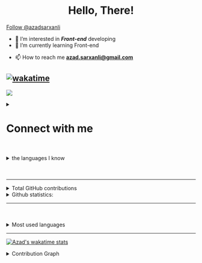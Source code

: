 <h1 align="center">Hello, There!</h1>
<!-- Place this tag where you want the button to render. -->
<a class="github-button" href="https://github.com/azadsarxanli" data-color-scheme="no-preference: light; light: dark_high_contrast; dark: dark_dimmed;" data-size="large" data-show-count="true" aria-label="Follow @azadsarxanli on GitHub">Follow @azadsarxanli</a>

- 👀 I’m interested in **_Front-end_** developing
- 🌱 I’m currently learning Front-end
<!-- - 💞️ I’m looking to collaborate on ... -->
- 📫 How to reach me **azad.sarxanli@gmail.com**
  <!-- <img align='right' width="200px" height="200px" src="https://media1.giphy.com/media/qgQUggAC3Pfv687qPC/giphy.gif?cid=ecf05e470sjpjor9ny374bfbs1sp2syl0ht20cqia95hf19q&rid=giphy.gif&ct=g" height="175px"/> -->

<!---
azadsarxanli/azadsarxanli is a ✨ special ✨ repository because its `README.md` (this file) appears on your GitHub profile.
You can click the Preview link to take a look at your changes.
--->

## [![wakatime](https://wakatime.com/badge/user/68948e79-2670-4613-90ce-130ddc9848dd.svg)](https://wakatime.com/@68948e79-2670-4613-90ce-130ddc9848dd)
![](https://komarev.com/ghpvc/?username=azadsarxanli&color=blueviolet)

<details>
<summary><h1>Connect with me</h1></summary>
<a href="https://www.twitter.com/azadsarxanli" target="_blank">
<img align="left" alt="azadsarxanli | Twitter" width="22px" src="https://cdn.jsdelivr.net/npm/simple-icons@v3/icons/twitter.svg" />

</a>
<a href="https://www.linkedin.com/in/azad-sarxanli-a30356217/">
<img align="left" alt="azadsarxanli | LinkedIn" width="22px" src="https://cdn.jsdelivr.net/npm/simple-icons@v3/icons/linkedin.svg" />
</a>

</details>
 <br/>
 <br/>


<!--
<img align="left" alt="Visual Studio Code" width="26px" src="https://raw.githubusercontent.com/github/explore/80688e429a7d4ef2fca1e82350fe8e3517d3494d/topics/visual-studio-code/visual-studio-code.png" />
<img align="left" alt="HTML5" width="26px" src="https://raw.githubusercontent.com/github/explore/80688e429a7d4ef2fca1e82350fe8e3517d3494d/topics/html/html.png" />
<img align="left" alt="CSS3" width="26px" src="https://raw.githubusercontent.com/github/explore/80688e429a7d4ef2fca1e82350fe8e3517d3494d/topics/css/css.png" />
<img align="left" alt="Sass" width="26px" src="https://raw.githubusercontent.com/github/explore/80688e429a7d4ef2fca1e82350fe8e3517d3494d/topics/sass/sass.png" />
<img align="left" alt="JavaScript" width="26px" src="https://raw.githubusercontent.com/github/explore/80688e429a7d4ef2fca1e82350fe8e3517d3494d/topics/javascript/javascript.png" />
<img align="left" alt="React" width="26px" src="https://raw.githubusercontent.com/github/explore/80688e429a7d4ef2fca1e82350fe8e3517d3494d/topics/react/react.png" /> -->
<!-- <img align="left" alt="Gatsby" width="26px" src="https://raw.githubusercontent.com/github/explore/e94815998e4e0713912fed477a1f346ec04c3da2/topics/gatsby/gatsby.png" /> -->
<!-- <img align="left" alt="GraphQL" width="26px" src="https://raw.githubusercontent.com/github/explore/80688e429a7d4ef2fca1e82350fe8e3517d3494d/topics/graphql/graphql.png" /> -->
<!-- <img align="left" alt="Node.js" width="26px" src="https://raw.githubusercontent.com/github/explore/80688e429a7d4ef2fca1e82350fe8e3517d3494d/topics/nodejs/nodejs.png" /> -->
<!-- <img align="left" alt="Deno" width="26px" src="https://raw.githubusercontent.com/github/explore/361e2821e2dea67711cde99c9c40ed357061cf27/topics/deno/deno.png" />
<img align="left" alt="SQL" width="26px" src="https://raw.githubusercontent.com/github/explore/80688e429a7d4ef2fca1e82350fe8e3517d3494d/topics/sql/sql.png" />
<img align="left" alt="MySQL" width="26px" src="https://raw.githubusercontent.com/github/explore/80688e429a7d4ef2fca1e82350fe8e3517d3494d/topics/mysql/mysql.png" />
<img align="left" alt="MongoDB" width="26px" src="https://raw.githubusercontent.com/github/explore/80688e429a7d4ef2fca1e82350fe8e3517d3494d/topics/mongodb/mongodb.png" /> -->
<!-- <img align="left" alt="Git" width="26px" src="https://raw.githubusercontent.com/github/explore/80688e429a7d4ef2fca1e82350fe8e3517d3494d/topics/git/git.png" />
<img align="left" alt="GitHub" width="26px" src="https://raw.githubusercontent.com/github/explore/78df643247d429f6cc873026c0622819ad797942/topics/github/github.png" />
<img align="left" alt="Terminal" width="26px" src="https://raw.githubusercontent.com/github/explore/80688e429a7d4ef2fca1e82350fe8e3517d3494d/topics/terminal/terminal.png" /> -->


<details>
<summary>the languages I know</summary>
<p align="left"> 
    <a href="https://www.w3.org/html/" target="_blank"> <img src="https://img.icons8.com/color/48/000000/html-5.png" /> </a> 
    <a href="https://www.w3schools.com/css/" target="_blank"> <img src="https://img.icons8.com/color/48/000000/css3.png"/> </a> 
    <a href="https://www.w3schools.com/sass/" target="_blank"> <img src="https://img.icons8.com/color/48/000000/sass.png"/> </a> 
    <a href="https://material-ui.com/" target="_blank"> <img src="https://img.icons8.com/color/48/000000/bootstrap.png"/> </a> 
    <a href="https://reactjs.org/" target="_blank"> <img src="https://img.icons8.com/color/48/000000/react-native.png"/> </a>
    <!-- <a href="https://redux.js.org" target="_blank"> <img src="https://img.icons8.com/color/48/000000/redux.png"/> </a> -->
    <a href="https://getbootstrap.com" target="_blank"> <img src="https://img.icons8.com/color/48/000000/material-ui.png"/></a>
    <a href="https://developer.mozilla.org/en-US/docs/Web/JavaScript" target="_blank"> <img src="https://img.icons8.com/color/48/000000/javascript.png"/> </a> 
    <a href="https://material-ui.com/" target="_blank"><img src="https://img.icons8.com/ios-filled/50/000000/jquery.png"/></a>
    <!-- <a style="padding-right:8px;" href="https://nodejs.org" target="_blank"> <img src="https://img.icons8.com/color/48/000000/nodejs.png"/> </a>  -->
    <!-- <a href="https://expressjs.com" target="_blank"> <img src="https://raw.githubusercontent.com/devicons/devicon/master/icons/express/express-original-wordmark.svg" alt="express" width="40" height="40"/> </a> -->
    <!-- <a style="padding-right:8px;" href="https://www.mysql.com/" target="_blank"> <img src="https://img.icons8.com/fluent/50/000000/mysql-logo.png"/> </a> -->
    <!-- <a href="https://www.mongodb.com/" target="_blank"> <img src="https://raw.githubusercontent.com/devicons/devicon/master/icons/mongodb/mongodb-original-wordmark.svg" alt="mongodb" width="48" height="48"/> </a>  -->
    <!-- <a href="https://firebase.google.com/" target="_blank"> <img src="https://img.icons8.com/color/48/000000/firebase.png"/> </a>  -->
    <a href="https://git-scm.com/" target="_blank"> <img src="https://img.icons8.com/color/48/000000/git.png"/> </a>    
</p>
</details>

<br />
<br />

---
<details>
<summary>Total GitHub contributions</summary>
<p align="left">
    <a href="https://github.com/azadsarxanli/github-readme-streak-stats">
        <img title="🔥 Get streak stats for your profile at git.io/streak-stats" alt="Azad Sarxanli's streak" src="https://github-readme-streak-stats.herokuapp.com/?user=azadsarxanli&theme=radical&hide_border=true"/>
    </a>
</p>
</details>


<details>
  <summary> 
 Github statistics:  
  </summary>

![Azad's GitHub stats](https://github-readme-stats.vercel.app/api?username=azadsarxanli&show_icons=true&theme=radical)
</details/>

---

<br/>
<br/>

<details>
  <summary> 
 Most used languages
  
  </summary>

[![Top Langs](https://github-readme-stats.vercel.app/api/top-langs/?username=azadsarxanli&layout=compact&theme=radical)](https://github.com/azadsarxanli/github-readme-stats)

[![Top Langs](https://github-readme-stats.vercel.app/api/top-langs/?username=azadsarxanli&langs_count=8&theme=radical)](https://github.com/anuraghazra/github-readme-stats)
</details/>

---


[![Azad's wakatime stats](https://github-readme-stats.vercel.app/api/wakatime?username=azadsarxanli)](https://github.com/anuraghazra/github-readme-stats)

<details>
  <summary> 
 Contribution Graph

  
  </summary>

[![Azad's github activity graph](https://activity-graph.herokuapp.com/graph?username=azadsarxanli&theme=rogue)](https://github.com/ashutosh00710/github-readme-activity-graph)

### Trophy

[![trophy](https://github-profile-trophy.vercel.app/?username=azadsarxanli&theme=radical)](https://github.com/azadsarxanli)

[github]: https://github.com/azadsarxanli
[twitter]: https://twitter.com/azadsarxanli
[instagram]: https://instagram.com/azadsarxanli
[linkedin]: https://linkedin.com/in/azadsarxanli
</details/>
